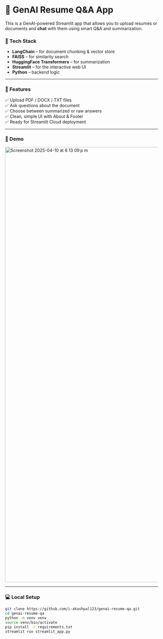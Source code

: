 # 🧠 GenAI Resume Q&A App

This is a GenAI-powered Streamlit app that allows you to upload resumes or documents and **chat** with them using smart Q&A and summarization.

### 🔧 Tech Stack
- **LangChain** – for document chunking & vector store
- **FAISS** – for similarity search
- **HuggingFace Transformers** – for summarization
- **Streamlit** – for the interactive web UI
- **Python** – backend logic

---

### 🚀 Features

✅ Upload PDF / DOCX / TXT files  
✅ Ask questions about the document  
✅ Choose between summarized or raw answers  
✅ Clean, simple UI with About & Footer  
✅ Ready for Streamlit Cloud deployment

---

### 📸 Demo

<img width="1436" alt="Screenshot 2025-04-10 at 6 13 09 p m" src="https://github.com/user-attachments/assets/43eeed86-7c68-4273-a20e-6e1184905983" />
 <!-- Optional: Add screenshot if you take one -->

---

### 💻 Local Setup

```bash
git clone https://github.com/i-akashpal123/genai-resume-qa.git
cd genai-resume-qa
python -m venv venv
source venv/bin/activate
pip install -r requirements.txt
streamlit run streamlit_app.py
